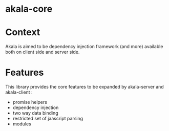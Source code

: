 # akala-core

# Context

Akala is aimed to be dependency injection framework (and more) available both on client side and server side.

# Features

This library provides the core features to be expanded by akala-server and akala-client :
- promise helpers
- dependency injection
- two way data binding
- restricted set of jaascript parsing
- modules
